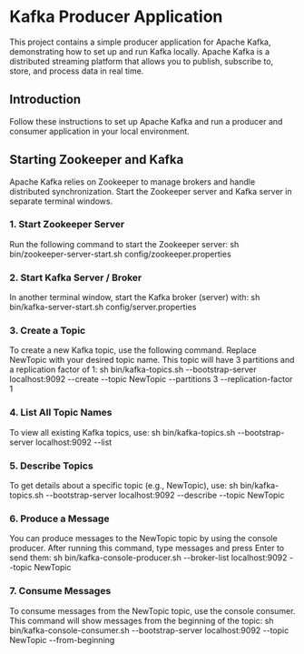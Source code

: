 # Kafka Producer Application

This project contains a simple producer application for Apache Kafka, demonstrating how to set up and run Kafka locally. Apache Kafka is a distributed streaming platform that allows you to publish, subscribe to, store, and process data in real time.

## Introduction
Follow these instructions to set up Apache Kafka and run a producer and consumer application in your local environment.

## Starting Zookeeper and Kafka
Apache Kafka relies on Zookeeper to manage brokers and handle distributed synchronization. Start the Zookeeper server and Kafka server in separate terminal windows.

### 1. Start Zookeeper Server
Run the following command to start the Zookeeper server:
sh bin/zookeeper-server-start.sh config/zookeeper.properties

### 2. Start Kafka Server / Broker
In another terminal window, start the Kafka broker (server) with:
sh bin/kafka-server-start.sh config/server.properties

### 3. Create a Topic
To create a new Kafka topic, use the following command. Replace NewTopic with your desired topic name. This topic will have 3 partitions and a replication factor of 1:
sh bin/kafka-topics.sh --bootstrap-server localhost:9092 --create --topic NewTopic --partitions 3 --replication-factor 1

### 4. List All Topic Names
To view all existing Kafka topics, use:
sh bin/kafka-topics.sh --bootstrap-server localhost:9092 --list

### 5. Describe Topics
To get details about a specific topic (e.g., NewTopic), use:
sh bin/kafka-topics.sh --bootstrap-server localhost:9092 --describe --topic NewTopic

### 6. Produce a Message
You can produce messages to the NewTopic topic by using the console producer. After running this command, type messages and press Enter to send them:
sh bin/kafka-console-producer.sh --broker-list localhost:9092 --topic NewTopic

### 7. Consume Messages
To consume messages from the NewTopic topic, use the console consumer. This command will show messages from the beginning of the topic:
sh bin/kafka-console-consumer.sh --bootstrap-server localhost:9092 --topic NewTopic --from-beginning
